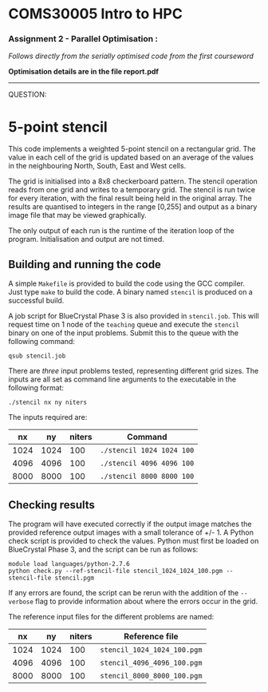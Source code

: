 # **COMS30005 Intro to HPC**

### Assignment 2 - Parallel Optimisation :

*Follows directly from the serially optimised code from the first courseword*

**Optimisation details are in the file report.pdf**

----------------------------------------------------------------------------------------------------------------
QUESTION:

# 5-point stencil

This code implements a weighted 5-point stencil on a rectangular grid.
The value in each cell of the grid is updated based on an average of the values in the neighbouring North, South, East and West cells.

The grid is initialised into a 8x8 checkerboard pattern.
The stencil operation reads from one grid and writes to a temporary grid.
The stencil is run twice for every iteration, with the final result being held in the original array.
The results are quantised to integers in the range [0,255] and output as a binary image file that may be viewed graphically.

The only output of each run is the runtime of the iteration loop of the program.
Initialisation and output are not timed.

## Building and running the code

A simple `Makefile` is provided to build the code using the GCC compiler.
Just type `make` to build the code.
A binary named `stencil` is produced on a successful build.

A job script for BlueCrystal Phase 3 is also provided in `stencil.job`.
This will request time on 1 node of the `teaching` queue and execute the `stencil` binary on one of the input problems.
Submit this to the queue with the following command:

    qsub stencil.job


There are *three* input problems tested, representing different grid sizes.
The inputs are all set as command line arguments to the executable in the following format:

    ./stencil nx ny niters

The inputs required are:

| nx   | ny   | niters | Command                   |
| ---- | ---- | ------ | ------------------------- |
| 1024 | 1024 | 100    | `./stencil 1024 1024 100` |
| 4096 | 4096 | 100    | `./stencil 4096 4096 100` |
| 8000 | 8000 | 100    | `./stencil 8000 8000 100` |

## Checking results

The program will have executed correctly if the output image matches the provided reference output images with a small tolerance of +/- 1.
A Python check script is provided to check the values.
Python must first be loaded on BlueCrystal Phase 3, and the script can be run as follows:

    module load languages/python-2.7.6
    python check.py --ref-stencil-file stencil_1024_1024_100.pgm --stencil-file stencil.pgm

If any errors are found, the script can be rerun with the addition of the `--verbose` flag to provide information about where the errors occur in the grid.

The reference input files for the different problems are named:

| nx   | ny   | niters | Reference file              |
| ---- | ---- | ------ | --------------------------- |
| 1024 | 1024 | 100    | `stencil_1024_1024_100.pgm` |
| 4096 | 4096 | 100    | `stencil_4096_4096_100.pgm` |
| 8000 | 8000 | 100    | `stencil_8000_8000_100.pgm` |
